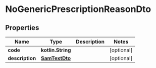 
# NoGenericPrescriptionReasonDto

## Properties
Name | Type | Description | Notes
------------ | ------------- | ------------- | -------------
**code** | **kotlin.String** |  |  [optional]
**description** | [**SamTextDto**](SamTextDto.md) |  |  [optional]
